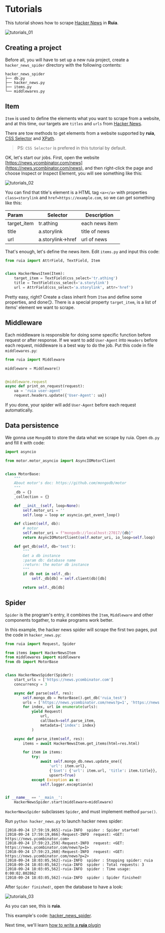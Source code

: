 # Tutorials

This tutorial shows how to scrape [Hacker News](https://news.ycombinator.com/news) in **Ruia**.

![tutorials_01](../images/tutorials_01.png)


## Creating a project

Before all, you will have to set up a new ruia project, create a `hacker_news_spider` directory with the following contents:

```shell
hacker_news_spider
├── db.py
├── hacker_news.py
├── items.py
└── middlewares.py
```

## Item

`Item` is used to define the elements what you want to scrape from a website, and at this time, our targets are `titles` and `urls` from [Hacker News](https://news.ycombinator.com/news).

There are tow methods to get elements from a website supported by **ruia**, [CSS Selector](https://www.w3schools.com/cssref/css_selectors.asp) and [XPath](https://www.w3schools.com/xml/xpath_intro.asp).

> PS: `CSS Selector` is prefered in this tutorial by default.

OK, let's start our jobs. First, open the website [https://news.ycombinator.com/news](https://news.ycombinator.com/news), and then right-click the page and choose Inspect or Inspect Element, you will see something like this:

![tutorials_02](../images/tutorials_02.png)

You can find that title's element is a HTML tag `<a></a>` with properties `class=storylink` and `href=https://example.com`, so we can get something like this:

| Param       | Selector          | Description       |
| :---------- | ----------------- | ----------------- |
| target_item | tr.athing         | each news item    |
| title       | a.storylink       | title of news     |
| url         | a.storylink->href | url of news       |

That's enough, let's define the news item. Edit `items.py` and input this code:

```python
from ruia import AttrField, TextField, Item


class HackerNewsItem(Item):
    target_item = TextField(css_select='tr.athing')
    title = TextField(css_select='a.storylink')
    url = AttrField(css_select='a.storylink', attr='href')
```

Pretty easy, right? Create a class inherit from `Item` and define some properties, and done😏. There is a special property `target_item`, is a list of items' element we want to scrape.

## Middleware

Each middleware is responsible for doing some specific function before request or after response. If we want to add `User-Agent` into `Headers` before each request, middleware is a best way to do the job. Put this code in file `middlewares.py`:

```python
from ruia import Middleware

middleware = Middleware()


@middleware.request
async def print_on_request(request):
    ua = 'ruia user-agent'
    request.headers.update({'User-Agent': ua})
```

If you done, your spider will add `User-Agent` before each request automatically.

## Data persistence

We gonna use `MongoDB` to store the data what we scrape by ruia. Open `db.py` and fill it with code:

```python
import asyncio

from motor.motor_asyncio import AsyncIOMotorClient


class MotorBase:
    """
    About motor's doc: https://github.com/mongodb/motor
    """
    _db = {}
    _collection = {}

    def __init__(self, loop=None):
        self.motor_uri = ''
        self.loop = loop or asyncio.get_event_loop()

    def client(self, db):
        # motor
        self.motor_uri = f"mongodb://localhost:27017/{db}"
        return AsyncIOMotorClient(self.motor_uri, io_loop=self.loop)

    def get_db(self, db='test'):
        """
        Get a db instance
        :param db: database name
        :return: the motor db instance
        """
        if db not in self._db:
            self._db[db] = self.client(db)[db]

        return self._db[db]
```

## Spider

`Spider` is the program's entry, it combines the `Item`, `Middleware` and other components togather, to make programs work better.

In this example, the hacker news spider will scrape the first two pages, put the code in `hacker_news.py`:

```python
from ruia import Request, Spider

from items import HackerNewsItem
from middlewares import middleware
from db import MotorBase


class HackerNewsSpider(Spider):
    start_urls = ['https://news.ycombinator.com']
    concurrency = 3

    async def parse(self, res):
        self.mongo_db = MotorBase().get_db('ruia_test')
        urls = ['https://news.ycombinator.com/news?p=1', 'https://news.ycombinator.com/news?p=2']
        for index, url in enumerate(urls):
            yield Request(
                url,
                callback=self.parse_item,
                metadata={'index': index}
            )

    async def parse_item(self, res):
        items = await HackerNewsItem.get_items(html=res.html)

        for item in items:
            try:
                await self.mongo_db.news.update_one({
                    'url': item.url},
                    {'$set': {'url': item.url, 'title': item.title}},
                    upsert=True)
            except Exception as e:
                self.logger.exception(e)


if __name__ == '__main__':
    HackerNewsSpider.start(middleware=middleware)
```

`HackerNewsSpider` subclasses `Spider`, and must implement method `parse()`.

Run `python hacker_news.py` to launch hacker news spider:

```shell
[2018-09-24 17:59:19,865]-ruia-INFO  spider : Spider started!
[2018-09-24 17:59:19,866]-Request-INFO  request: <GET: https://news.ycombinator.com>
[2018-09-24 17:59:23,259]-Request-INFO  request: <GET: https://news.ycombinator.com/news?p=1>
[2018-09-24 17:59:23,260]-Request-INFO  request: <GET: https://news.ycombinator.com/news?p=2>
[2018-09-24 18:03:05,562]-ruia-INFO  spider : Stopping spider: ruia
[2018-09-24 18:03:05,562]-ruia-INFO  spider : Total requests: 3
[2018-09-24 18:03:05,562]-ruia-INFO  spider : Time usage: 0:00:02.802862
[2018-09-24 18:03:05,562]-ruia-INFO  spider : Spider finished!
```

After `Spider finished!`, open the database to have a look:

![tutorials_03](../images/tutorials_03.jpg)

As you can see, this is **ruia**.

This example's code: [hacker_news_spider](https://github.com/howie6879/ruia/tree/master/examples/hacker_news_spider).

Next time, we'll learn [how to write a **ruia** plugin](./plugins.md)
